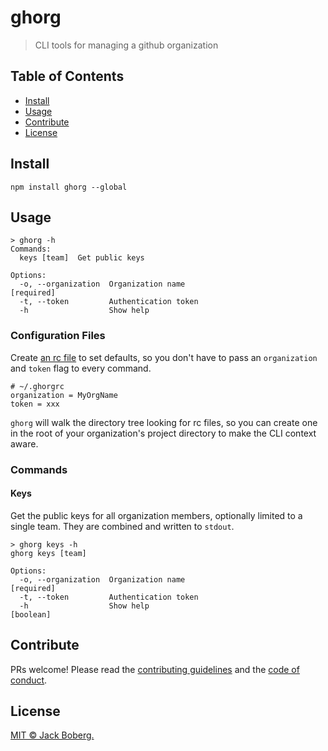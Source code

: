 # ghorg

> CLI tools for managing a github organization

## Table of Contents

- [Install](#install)
- [Usage](#usage)
- [Contribute](#contribute)
- [License](#license)

## Install

```
npm install ghorg --global
```

## Usage

```
> ghorg -h
Commands:
  keys [team]  Get public keys

Options:
  -o, --organization  Organization name                               [required]
  -t, --token         Authentication token
  -h                  Show help
```

### Configuration Files

Create [an rc file][rc] to set defaults, so you don't have to pass an 
`organization` and `token` flag to every command.

```
# ~/.ghorgrc
organization = MyOrgName
token = xxx
```

`ghorg` will walk the directory tree looking for rc files, so you can create 
one in the root of your organization's project directory to make the CLI 
context aware.

### Commands

#### Keys

Get the public keys for all organization members, optionally limited to a 
single team. They are combined and written to `stdout`.

```
> ghorg keys -h
ghorg keys [team]

Options:
  -o, --organization  Organization name                               [required]
  -t, --token         Authentication token
  -h                  Show help                                        [boolean]
```

## Contribute

PRs welcome! Please read the [contributing guidelines](CONTRIBUTING.md) and 
the [code of conduct](CODE_OF_CONDUCT.md).

## License

[MIT © Jack Boberg.](LICENSE)  

[rc]: https://www.npmjs.com/package/rc